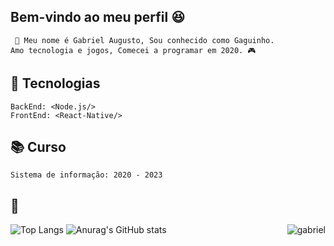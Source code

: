 ## Bem-vindo ao meu perfil 😆 

     📣 Meu nome é Gabriel Augusto, Sou conhecido como Gaguinho.  
    Amo tecnologia e jogos, Comecei a programar em 2020. 🎮 



## 🚀 Tecnologias
    BackEnd: <Node.js/>
    FrontEnd: <React-Native/>
   
## 📚 Curso
    Sistema de informação: 2020 - 2023
    
## 🧐
![Top Langs](https://github-readme-stats.vercel.app/api/top-langs/?username=gabrielapl&layout=compact)
![Anurag's GitHub stats](https://github-readme-stats.vercel.app/api?username=gabrielapl&show_icons=true&theme=radical)
<a href="https://github.com/gabrielapl">
</a>
     <a href="https://github.com/gabrielapl">
     <img align="right" src="https://github-readme-stats.vercel.app/api/wakatime?username=gxguinho&layout=compact&theme=tokyonight" alt="gabriel" />
</a>
